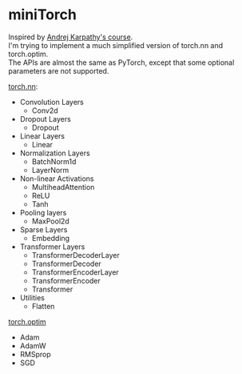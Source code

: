 # miniTorch

Inspired by [Andrej Karpathy's course](https://karpathy.ai/zero-to-hero.html).  
I'm trying to implement a much simplified version of torch.nn and torch.optim.  
The APIs are almost the same as PyTorch, except that some optional parameters are not supported.

[torch.nn](https://pytorch.org/docs/stable/nn.html): 
- Convolution Layers
    * Conv2d
- Dropout Layers
    * Dropout
- Linear Layers
    * Linear
- Normalization Layers
    * BatchNorm1d
    * LayerNorm
- Non-linear Activations
    * MultiheadAttention
    * ReLU
    * Tanh
- Pooling layers
    * MaxPool2d
- Sparse Layers
    * Embedding
- Transformer Layers
    * TransformerDecoderLayer
    * TransformerDecoder
    * TransformerEncoderLayer
    * TransformerEncoder
    * Transformer
- Utilities
    * Flatten


[torch.optim](https://pytorch.org/docs/stable/optim.html)
- Adam
- AdamW
- RMSprop
- SGD
